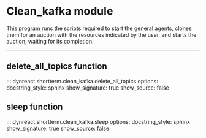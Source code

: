 # Clean_kafka module

This program runs the scripts required to start the general agents,
clones them for an auction with the resources indicated by the user,
and starts the auction, waiting for its completion.

---

## delete_all_topics function
::: dynreact.shortterm.clean_kafka.delete_all_topics
    options:
        docstring_style: sphinx
        show_signature: true
        show_source: false


## sleep function
::: dynreact.shortterm.clean_kafka.sleep
    options:
        docstring_style: sphinx
        show_signature: true
        show_source: false

